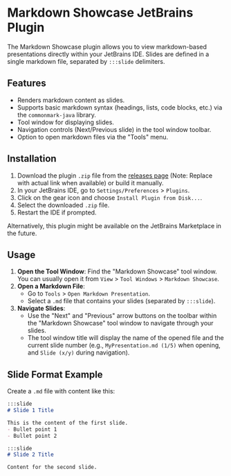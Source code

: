 # Markdown Showcase JetBrains Plugin

The Markdown Showcase plugin allows you to view markdown-based presentations directly within your JetBrains IDE. Slides are defined in a single markdown file, separated by `:::slide` delimiters.

## Features

*   Renders markdown content as slides.
*   Supports basic markdown syntax (headings, lists, code blocks, etc.) via the `commonmark-java` library.
*   Tool window for displaying slides.
*   Navigation controls (Next/Previous slide) in the tool window toolbar.
*   Option to open markdown files via the "Tools" menu.

## Installation

1.  Download the plugin `.zip` file from the [releases page](https://github.com/your-repo/markdown-showcase-jetbrains-plugin/releases) (Note: Replace with actual link when available) or build it manually.
2.  In your JetBrains IDE, go to `Settings/Preferences` > `Plugins`.
3.  Click on the gear icon and choose `Install Plugin from Disk...`.
4.  Select the downloaded `.zip` file.
5.  Restart the IDE if prompted.

Alternatively, this plugin might be available on the JetBrains Marketplace in the future.

## Usage

1.  **Open the Tool Window**: Find the "Markdown Showcase" tool window. You can usually open it from `View` > `Tool Windows` > `Markdown Showcase`.
2.  **Open a Markdown File**:
    *   Go to `Tools` > `Open Markdown Presentation`.
    *   Select a `.md` file that contains your slides (separated by `:::slide`).
3.  **Navigate Slides**:
    *   Use the "Next" and "Previous" arrow buttons on the toolbar within the "Markdown Showcase" tool window to navigate through your slides.
    *   The tool window title will display the name of the opened file and the current slide number (e.g., `MyPresentation.md (1/5)` when opening, and `Slide (x/y)` during navigation).

## Slide Format Example

Create a `.md` file with content like this:

```markdown
:::slide
# Slide 1 Title

This is the content of the first slide.
- Bullet point 1
- Bullet point 2

:::slide
# Slide 2 Title

Content for the second slide.

```
```
